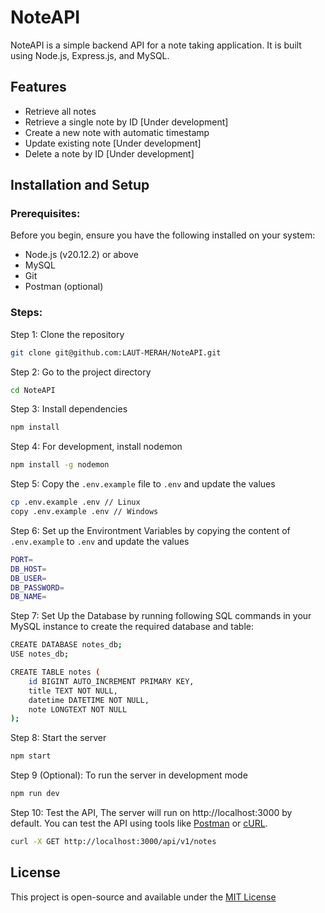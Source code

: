 # NoteAPI

NoteAPI is a simple backend API for a note taking application. It is built using Node.js, Express.js, and MySQL.


## Features

- Retrieve all notes
- Retrieve a single note by ID [Under development]
- Create a new note with automatic timestamp 
- Update existing note [Under development]
- Delete a note by ID [Under development]


## Installation and Setup

### Prerequisites:
Before you begin, ensure you have the following installed on your system:
- Node.js (v20.12.2) or above
- MySQL
- Git
- Postman (optional)

### Steps:

Step 1: Clone the repository
```bash
git clone git@github.com:LAUT-MERAH/NoteAPI.git
```

Step 2: Go to the project directory
```bash
cd NoteAPI
```

Step 3: Install dependencies
```bash
npm install
```

Step 4: For development, install nodemon
```bash
npm install -g nodemon
```

Step 5: Copy the `.env.example` file to `.env` and update the values
```bash
cp .env.example .env // Linux
copy .env.example .env // Windows
```

Step 6:  Set up the Environtment Variables by copying the content of `.env.example` to `.env` and update the values
```bash
PORT=
DB_HOST=
DB_USER=
DB_PASSWORD=
DB_NAME=
```

Step 7: Set Up the Database by running following SQL commands in your MySQL instance to create the required database and table:
```bash
CREATE DATABASE notes_db;
USE notes_db;

CREATE TABLE notes (
    id BIGINT AUTO_INCREMENT PRIMARY KEY,
    title TEXT NOT NULL,
    datetime DATETIME NOT NULL,
    note LONGTEXT NOT NULL
);
```

Step 8: Start the server
```bash
npm start
```

Step 9 (Optional): To run the server in development mode
```bash
npm run dev
```

Step 10: Test the API, The server will run on http://localhost:3000 by default. You can test the API using tools like [Postman](https://www.postman.com/) or [cURL](https://curl.se/).
```bash
curl -X GET http://localhost:3000/api/v1/notes
```

## License
This project is open-source and available under the [MIT License](LICENSE)
